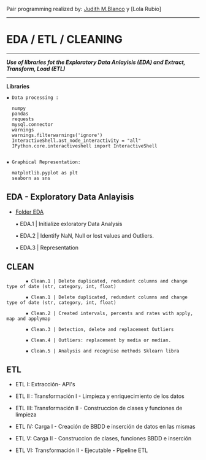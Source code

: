 

Pair programming realized by: [Judith M.Blanco](https://www.linkedin.com/in/judith-m-blanco/) y [Lola Rubio]  


--------------------------
# EDA / ETL / CLEANING 
--------------------------

***Use of libraries fot the Exploratory Data Anlayisis (EDA) and Extract, Transform, Load (ETL)***

---

**Libraries** 

    ▪ Data processing :

      numpy 
      pandas 
      requests
      mysql.connector
      warnings
      warnings.filterwarnings('ignore')
      InteractiveShell.ast_node_interactivity = "all" 
      IPython.core.interactiveshell import InteractiveShell
       

    ▪ Graphical Representation:

      matplotlib.pyplot as plt
      seaborn as sns

   


 EDA - Exploratory Data Anlayisis
-----------

   *  [Folder EDA](https://github.com/Jumblan/DA_promoC_modulo2_sprint3_JudithLola/tree/main/EDA)
   
        ▪ EDA.1 | Initialize exloratory Data Analysis
        
        ▪ EDA.2 | Identify NaN, Null or lost values and Outliers. 
        
        ▪ EDA.3 | Representation  


 CLEAN
----------------

           ▪ Clean.1 | Delete duplicated, redundant columns and change type of date (str, category, int, float)
   
           ▪ Clean.1 | Delete duplicated, redundant columns and change type of date (str, category, int, float)
    
           ▪ Clean.2 | Created intervals, percents and rates with apply, map and applymap
           
           ▪ Clean.3 | Detection, delete and replacement Outliers

           ▪ Clean.4 | Outliers: replacement by media or median.
           
           ▪ Clean.5 | Analysis and recognise methods Sklearn libra

ETL
----


 - ETL I: Extracción- API's

 - ETL II : Transformación I - Limpieza y enriquecimiento de los datos 

 - ETL III: Transformación II - Construccion de clases y funciones de limpieza

 - ETL IV: Carga I - Creación de BBDD e inserción de datos en las mismas

 - ETL V: Carga II - Construccion de clases, funciones BBDD e inserción

 - ETL VI: Transformación II - Ejecutable - Pipeline ETL




